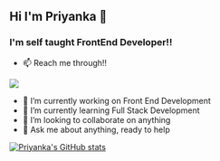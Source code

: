 ## Hi I'm Priyanka 👋

### I'm self taught FrontEnd Developer!!
- 📫 Reach me through!! 
 <img src="https://img.shields.io/badge/Gmail-D14836?style=for-the-badge&logo=gmail&logoColor=white" />
  
- 🔭 I’m currently working on Front End Development
- 🌱 I’m currently learning Full Stack Development
- 👯 I’m looking to collaborate on anything
- 💬 Ask me about anything, ready to help
 
[![Priyanka's GitHub stats](https://github-readme-stats.vercel.app/api?username=Priyanka)](https://github.com/anuraghazra/github-readme-stats)
